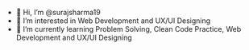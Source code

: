 - 👋 Hi, I’m @surajsharma19
- 👀 I’m interested in Web Development and UX/UI Designing
- 🌱 I’m currently learning Problem Solving, Clean Code Practice, Web Development and UX/UI Designing
